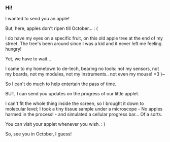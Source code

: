 ### Hi! ### 

I wanted to send you an apple! 

But, here, apples don't ripen till October... : (

I do have my eyes on a specific fruit, on this old apple tree at the end of my street.
The tree's been around since I was a kid and it never left me feeling hungry!

Yet, we have to wait... 

I came to my hometown to de-tech, bearing no tools: 
not my sensors, not my boards, not my modules, not my instruments.. 
not even my mouse! <3 )~

So I can't do much to help entertain the pass of time.

BUT, 
I can send you updates on the progress of our little applet.

I can't fit the whole thing inside the screen, so I brought it down to molecular level;
I took a tiny tissue sample under a microscope - No apples harmed in the process! -
and simulated a cellular progress bar... Of a sorts.

You can visit your applet whenever you wish. : )



So, see you in October, I guess!


###
